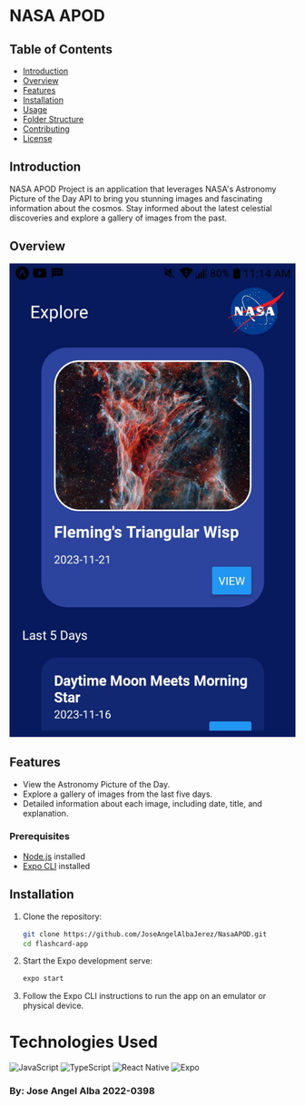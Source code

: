# NASA APOD



## Table of Contents

- [Introduction](#introduction)
- [Overview](#overview)
- [Features](#features)
- [Installation](#installation)
- [Usage](#usage)
- [Folder Structure](#folder-structure)
- [Contributing](#contributing)
- [License](#license)

## Introduction

NASA APOD Project is an application that leverages NASA's Astronomy Picture of the Day API to bring you stunning images and fascinating information about the cosmos. Stay informed about the latest celestial discoveries and explore a gallery of images from the past.

## Overview 
![APOD](assets/APOD.jpg)




## Features

- View the Astronomy Picture of the Day.
- Explore a gallery of images from the last five days.
- Detailed information about each image, including date, title, and explanation.


### Prerequisites

- [Node.js](https://nodejs.org/) installed
- [Expo CLI](https://docs.expo.dev/get-started/installation/) installed


## Installation

1. Clone the repository:

   ```bash
   git clone https://github.com/JoseAngelAlbaJerez/NasaAPOD.git
   cd flashcard-app

2. Start the Expo development serve:
    ```bash
    expo start
    ```
3. Follow the Expo CLI instructions to run the app on an emulator or physical device.
# Technologies Used


![JavaScript](https://img.shields.io/badge/javascript-%23323330.svg?style=for-the-badge&logo=javascript&logoColor=%23F7DF1E)
![TypeScript](https://img.shields.io/badge/typescript-%23007ACC.svg?style=for-the-badge&logo=typescript&logoColor=white)
![React Native](https://img.shields.io/badge/react_native-%2320232a.svg?style=for-the-badge&logo=react&logoColor=%2361DAFB)
![Expo](https://img.shields.io/badge/expo-1C1E24?style=for-the-badge&logo=expo&logoColor=#D04A37)


### By: Jose Angel Alba 2022-0398

